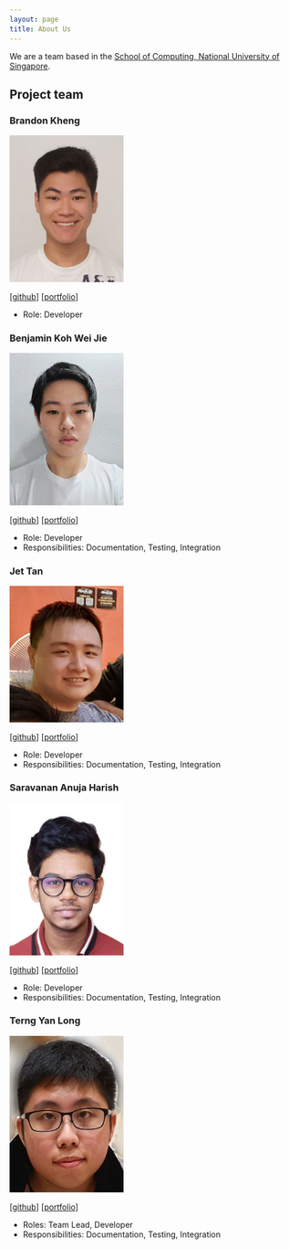 ```yaml
---
layout: page
title: About Us
---
```


We are a team based in the [School of Computing, National University of Singapore](http://www.comp.nus.edu.sg).

## Project team

### Brandon Kheng

<img src="images/brelkh.png" width="200px">

[[github](https://github.com/brelkh)]
[[portfolio](team/brelkh.md)]

* Role: Developer

### Benjamin Koh Wei Jie

<img src="images/benjykoh.png" width="200px">

[[github](http://github.com/benjykoh)]
[[portfolio](team/benjykoh.md)]

* Role: Developer
* Responsibilities: Documentation, Testing, Integration

### Jet Tan

<img src="images/medajet.png" width="200px">

[[github](http://github.com/medajet)]
[[portfolio](team/medajet.md)]

* Role: Developer
* Responsibilities: Documentation, Testing, Integration

### Saravanan Anuja Harish

<img src="images/harish-coding.png" width="200px">

[[github](http://github.com/harish-coding)]
[[portfolio](team/harish-coding.md)]

* Role: Developer
* Responsibilities: Documentation, Testing, Integration

### Terng Yan Long

<img src="images/korochii.png" width="200px">

[[github](http://github.com/korochii)]
[[portfolio](team/korochii.md)]

* Roles: Team Lead, Developer
* Responsibilities: Documentation, Testing, Integration
